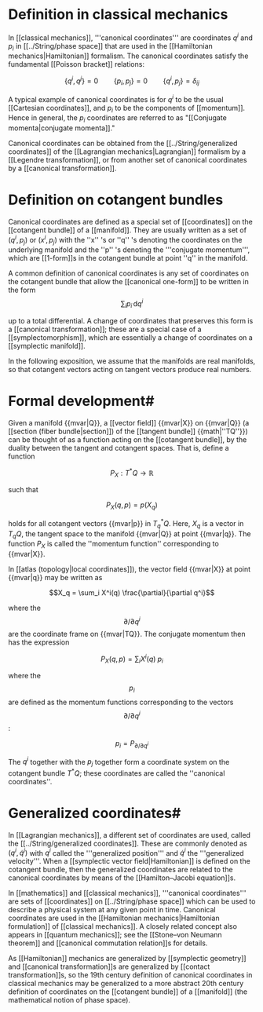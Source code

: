 

# Definition in classical mechanics
In [[classical mechanics]], '''canonical coordinates''' are coordinates $q^i$ and $p_i$ in [[../String/phase space]] that are used in the [[Hamiltonian mechanics|Hamiltonian]] formalism. The canonical coordinates satisfy the fundamental [[Poisson bracket]] relations:

$$\left\{q^i, q^j\right\} = 0 \qquad \left\{p_i, p_j\right\} = 0 \qquad \left\{q^i, p_j\right\} = \delta_{ij}$$

A typical example of canonical coordinates is for $q^i$ to be the usual [[Cartesian coordinates]], and $p_i$ to be the components of [[momentum]]. Hence in general, the $p_i$ coordinates are referred to as "[[Conjugate momenta|conjugate momenta]]."

Canonical coordinates can be obtained from the [[../String/generalized coordinates]] of the [[Lagrangian mechanics|Lagrangian]] formalism by a [[Legendre transformation]], or from another set of canonical coordinates by a [[canonical transformation]].

# Definition on cotangent bundles
Canonical coordinates are defined as a special set of [[coordinates]] on the [[cotangent bundle]] of a [[manifold]]. They are usually written as a set of $\left(q^i, p_j\right)$ or $\left(x^i, p_j\right)$ with the ''x'' 's or ''q'' 's denoting the coordinates on the underlying manifold and the ''p'' 's denoting the '''conjugate momentum''', which are [[1-form]]s in the cotangent bundle at point ''q'' in the manifold.

A common definition of canonical coordinates is any set of coordinates on the cotangent bundle that allow the [[canonical one-form]] to be written in the form
$$\sum_i p_i\,\mathrm{d}q^i$$

up to a total differential. A change of coordinates that preserves this form is a [[canonical transformation]]; these are a special case of a [[symplectomorphism]], which are essentially a change of coordinates on a [[symplectic manifold]].

In the following exposition, we assume that the manifolds are real manifolds, so that cotangent vectors acting on tangent vectors produce real numbers.

# Formal development# 
Given a manifold {{mvar|Q}}, a [[vector field]] {{mvar|X}} on {{mvar|Q}} (a [[section (fiber bundle|section]]) of the [[tangent bundle]] {{math|''TQ''}}) can be thought of as a function acting on the [[cotangent bundle]], by the duality between the tangent and cotangent spaces.  That is, define a function

$$P_X: T^*Q \to \mathbb{R}$$

such that

$$P_X(q, p) = p(X_q)$$

holds for all cotangent vectors {{mvar|p}} in $T_q^*Q$. Here, $X_q$ is a vector in $T_qQ$, the tangent space to the manifold {{mvar|Q}} at point {{mvar|q}}.  The function $P_X$ is called the ''momentum function'' corresponding to {{mvar|X}}.

In [[atlas (topology|local coordinates]]), the vector field {{mvar|X}} at point {{mvar|q}} may be written as

$$X_q = \sum_i X^i(q) \frac{\partial}{\partial q^i}$$

where the $$\partial /\partial q^i$$ are the coordinate frame on {{mvar|TQ}}. The conjugate momentum then has the expression

$$P_X(q, p) = \sum_i X^i(q)\; p_i$$

where the $$p_i$$ are defined as the momentum functions corresponding to the vectors $$\partial /\partial q^i$$:

$$p_i = P_{\partial /\partial q^i}$$

The $q^i$ together with the $p_j$ together form a coordinate system on the cotangent bundle $T^*Q$; these coordinates are called the ''canonical coordinates''.

# Generalized coordinates# 
In [[Lagrangian mechanics]], a different set of coordinates are used, called the [[../String/generalized coordinates]].  These are commonly denoted as $\left(q^i, \dot{q}^i\right)$ with $q^i$ called the '''generalized position''' and $\dot{q}^i$ the '''generalized velocity'''.  When a [[symplectic vector field|Hamiltonian]] is defined  on the cotangent bundle, then the generalized coordinates are related to the canonical coordinates by means of the [[Hamilton–Jacobi equation]]s.



In [[mathematics]] and [[classical mechanics]], '''canonical coordinates''' are sets of [[coordinates]] on [[../String/phase space]] which can be used to describe a physical system at any given point in time. Canonical coordinates are used in the [[Hamiltonian mechanics|Hamiltonian formulation]] of [[classical mechanics]]. A closely related concept also appears in [[quantum mechanics]]; see the [[Stone–von Neumann theorem]] and [[canonical commutation relation]]s for details.

As [[Hamiltonian]] mechanics are generalized by [[symplectic geometry]] and [[canonical transformation]]s are generalized by [[contact transformation]]s, so the 19th century definition of canonical coordinates in classical mechanics may be generalized to a more abstract 20th century definition of coordinates on the [[cotangent bundle]] of a [[manifold]] (the mathematical notion of phase space).